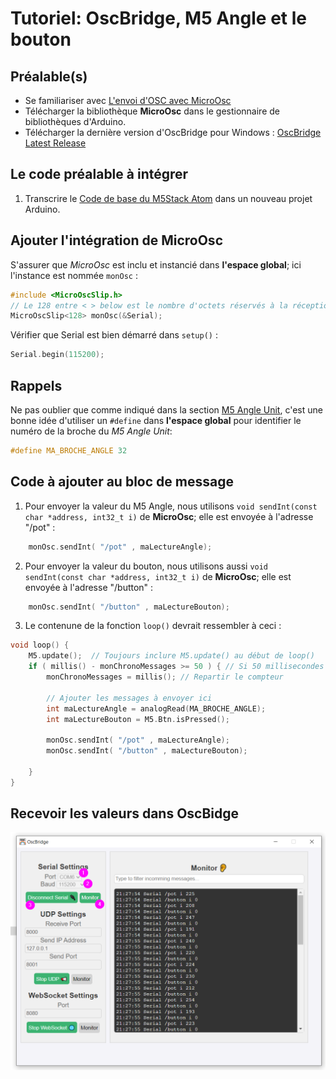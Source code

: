 # Tutoriel: OscBridge, M5 Angle et le bouton

## Préalable(s)

- Se familiariser avec [L'envoi d'OSC avec MicroOsc](/osc/microosc/envoi.md)
- Télécharger la bibliothèque **MicroOsc** dans le gestionnaire de bibliothèques d'Arduino.
- Télécharger la dernière version d'OscBridge pour Windows : [OscBridge Latest Release](https://github.com/thomasfredericks/OscBridge/releases/lateste)

## Le code préalable à intégrer

1) Transcrire le [Code de base du M5Stack Atom](/m5stack/atom/code-base.md) dans un nouveau projet Arduino.

## Ajouter l'intégration de MicroOsc

S'assurer que *MicroOsc* est inclu et instancié dans **l'espace global**; ici l'instance est nommée `monOsc` :
```cpp
#include <MicroOscSlip.h>
// Le 128 entre < > below est le nombre d'octets réservés à la réception de messages.
MicroOscSlip<128> monOsc(&Serial);
```

Vérifier que Serial est bien démarré dans `setup()` :
```cpp
Serial.begin(115200);
```

## Rappels

Ne pas oublier que comme indiqué dans la section [M5 Angle Unit](/m5stack/unit/angle.md), c'est une bonne idée d'utiliser un `#define` dans **l'espace global** pour identifier le numéro de la broche du *M5 Angle Unit*:
```cpp
#define MA_BROCHE_ANGLE 32
```

## Code à ajouter au bloc de message

1) Pour envoyer la valeur du M5 Angle, nous utilisons `void sendInt(const char *address, int32_t i)` de **MicroOsc**; elle est envoyée à l'adresse "/pot" :
```cpp
    monOsc.sendInt( "/pot" , maLectureAngle);
```

2) Pour envoyer la valeur du bouton, nous utilisons aussi `void sendInt(const char *address, int32_t i)` de **MicroOsc**; elle est envoyée à l'adresse "/button" :
```cpp
    monOsc.sendInt( "/button" , maLectureBouton);
```

3) Le contenune de la fonction `loop()` devrait ressembler à ceci :
```cpp
void loop() {
    M5.update();  // Toujours inclure M5.update() au début de loop()
    if ( millis() - monChronoMessages >= 50 ) { // Si 50 millisecondes se sont écoulées
        monChronoMessages = millis(); // Repartir le compteur

        // Ajouter les messages à envoyer ici
        int maLectureAngle = analogRead(MA_BROCHE_ANGLE);
        int maLectureBouton = M5.Btn.isPressed();

        monOsc.sendInt( "/pot" , maLectureAngle);
        monOsc.sendInt( "/button" , maLectureBouton);

    }
}
```

## Recevoir les valeurs dans **OscBidge**

![](angle_button_oscbridge.png)